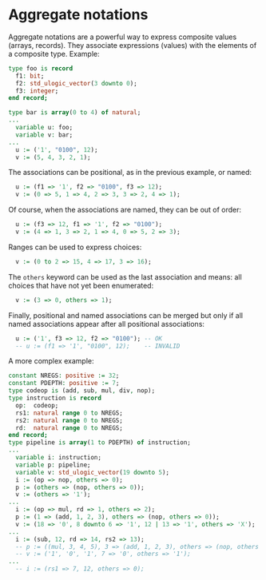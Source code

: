 <!-- vim: set textwidth=0: -->
# Aggregate notations

Aggregate notations are a powerful way to express composite values (arrays, records). They associate expressions (values) with the elements of a composite type. Example:

```vhdl
type foo is record
  f1: bit;
  f2: std_ulogic_vector(3 downto 0);
  f3: integer;
end record;

type bar is array(0 to 4) of natural;
...
  variable u: foo;
  variable v: bar;
...
  u := ('1', "0100", 12);
  v := (5, 4, 3, 2, 1);
```

The associations can be positional, as in the previous example, or named:

```vhdl
  u := (f1 => '1', f2 => "0100", f3 => 12);
  v := (0 => 5, 1 => 4, 2 => 3, 3 => 2, 4 => 1);
```

Of course, when the associations are named, they can be out of order:

```vhdl
  u := (f3 => 12, f1 => '1', f2 => "0100");
  v := (4 => 1, 3 => 2, 1 => 4, 0 => 5, 2 => 3);
```

Ranges can be used to express choices:

```vhdl
  v := (0 to 2 => 15, 4 => 17, 3 => 16);
```

The `others` keyword can be used as the last association and means: all choices that have not yet been enumerated:

```vhdl
  v := (3 => 0, others => 1);
```

Finally, positional and named associations can be merged but only if all named associations appear after all positional associations:

```vhdl
  u := ('1', f3 => 12, f2 => "0100"); -- OK
  -- u := (f1 => '1', "0100", 12);    -- INVALID
```

A more complex example:

```vhdl
constant NREGS: positive := 32;
constant PDEPTH: positive := 7;
type codeop is (add, sub, mul, div, nop);
type instruction is record
  op:  codeop;
  rs1: natural range 0 to NREGS;
  rs2: natural range 0 to NREGS;
  rd:  natural range 0 to NREGS;
end record;
type pipeline is array(1 to PDEPTH) of instruction;
...
  variable i: instruction;
  variable p: pipeline;
  variable v: std_ulogic_vector(19 downto 5);
  i := (op => nop, others => 0);
  p := (others => (nop, others => 0));
  v := (others => '1');
...
  i := (op => mul, rd => 1, others => 2);
  p := (1 => (add, 1, 2, 3), others => (nop, others => 0));
  v := (18 => '0', 8 downto 6 => '1', 12 | 13 => '1', others => 'X');
...
  i := (sub, 12, rd => 14, rs2 => 13);                                         -- OK
  -- p := ((mul, 3, 4, 5), 3 => (add, 1, 2, 3), others => (nop, others => 0)); -- INVALID
  -- v := ('1', '0', '1', 7 => '0', others => '1');                            -- INVALID
...
  -- i := (rs1 => 7, 12, others => 0);                                         -- INVALID
```

